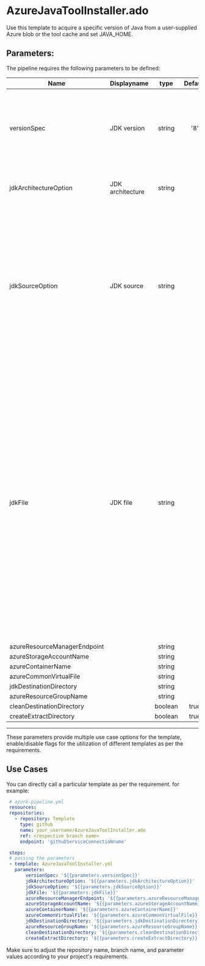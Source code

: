 # AzureJavaToolInstaller.ado
Use this template to acquire a specific version of Java from a user-supplied Azure blob or the tool cache and set JAVA_HOME.


## Parameters:

The pipeline requires the following parameters to be defined:


| Name  | Displayname | type | Default | Values | Opional/Required | Comments |
| ------------- | ------------- | :-------------: | :-------------: | ------------- | :-------------: | ------------- |
| versionSpec | JDK version | string | '8' | | Required | Specifies the JDK version to make available on the path. Use a whole number version, such as 10. |
| jdkArchitectureOption | JDK architecture | string |  | x64, x86 | Required | Specifies the architecture (x86, x64) of the JDK |
| jdkSourceOption | JDK source | string |  | AzureStorage (Azure Storage), LocalDirectory (Local Directory), PreInstalled (Pre-installed) | Required | Specifies the source for the compressed JDK. The source can be Azure blob storage or a local directory on the agent or source repository, or you can use the pre-installed version of Java |
| jdkFile | JDK file | string |  | | Required when jdkSourceOption == LocalDirectory | Specifies the path to the JDK archive file that contains the compressed JDK. The path could be in your source repository or a local path on the agent. The file should be an archive (.zip, .tar.gz, .7z) containing the bin folder on the root level or inside a single directory. MacOS supports .pkg and .dmg files containing only one .pkg file inside. |
| azureResourceManagerEndpoint |  | string |  | | Optional |  |
| azureStorageAccountName |  | string |  | | Optional |  |
| azureContainerName |  | string |  | | Optional |  |
| azureCommonVirtualFile |  | string |  | | Optional |  |
| jdkDestinationDirectory |  | string |  | | Optional |  |
| azureResourceGroupName |  | string |  | | Optional |  |
| cleanDestinationDirectory |  | boolean | true | | Optional |  |
| createExtractDirectory |  | boolean | true | | Optional |  |
--------------------------------------------------------------------------------------------------------------------------------------------------

These parameters provide multiple use case options for the template, enable/disable flags for the utilization of different templates as per the requirements.


## Use Cases

You can directly call a particular template as per the requirement. for example: 

 ```yaml
  # azure-pipeline.yml
  resources:
  repositories:
    - repository: Template
      type: github
      name: your_username/AzureJavaToolInstaller.ado
      ref: <respective branch name>
      endpoint: 'githubServiceConnectioNname'

  steps:
  # passing the parameters
  - template: AzureJavaToolInstaller.yml
    parameters:
        versionSpec: '${{parameters.versionSpec}}' 
        jdkArchitectureOption: '${{parameters.jdkArchitectureOption}}' 
        jdkSourceOption: '${{parameters.jdkSourceOption}}' 
        jdkFile: '${{parameters.jdkFile}}' 
        azureResourceManagerEndpoint: '${{parameters.azureResourceManagerEndpoint}}' 
        azureStorageAccountName: '${{parameters.azureStorageAccountName}}' 
        azureContainerName: '${{parameters.azureContainerName}}' 
        azureCommonVirtualFile: '${{parameters.azureCommonVirtualFile}}' 
        jdkDestinationDirectory: '${{parameters.jdkDestinationDirectory}}' 
        azureResourceGroupName: '${{parameters.azureResourceGroupName}}' 
        cleanDestinationDirectory: '${{parameters.cleanDestinationDirectory}}' 
        createExtractDirectory: '${{parameters.createExtractDirectory}}' 
  ```
Make sure to adjust the repository name, branch name, and parameter values according to your project's requirements.
